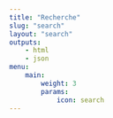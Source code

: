 ```yaml
---
title: "Recherche"
slug: "search"
layout: "search"
outputs:
    - html
    - json
menu:
    main:
        weight: 3
        params: 
            icon: search
---
```

